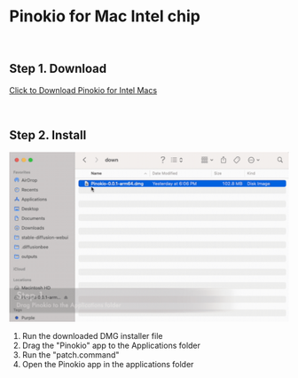 # Pinokio for Mac Intel chip

<br>

## Step 1. Download

<a href="https://github.com/pinokiocomputer/pinokio/releases/download/0.0.29/Pinokio-0.0.29.dmg" class='btn'>Click to Download Pinokio for Intel Macs</a>

<br>

## Step 2. Install

![macinstall.gif](macinstall.gif)

1. Run the downloaded DMG installer file
2. Drag the "Pinokio" app to the Applications folder
3. Run the "patch.command"
4. Open the Pinokio app in the applications folder
